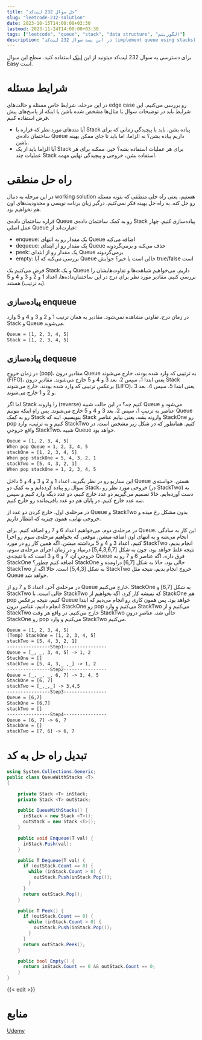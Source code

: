 ```yaml
---
title: "حل سوال 232 لیت‌کد"
slug: "leetcode-232-solution"
date: 2023-10-15T14:00:00+03:30
lastmod: 2023-11-24T14:00:00+03:30
tags: ["leetcode", "queue", "stack", "data structure", "الگوریتم"]
description: "در این پست سوال 232 لیت‌کد (implement queue using stacks) رو حل می‌کنیم"
---
```

برای دسترسی به سوال 232 لیت‌کد میتونید از این [لینک](https://leetcode.com/problems/implement-queue-using-stacks/) استفاده کنید. سطح این سوال Easy است.

# شرایط مسئله

در این مرحله، شرایط خاص مسئله و حالت‌های edge case رو بررسی می‌کنیم. این شرایط باید در توضیحات سوال یا مثال‌ها مشخص شده باشن یا اینکه از پاسخ‌های پیش فرض استفاده کنیم.

*   آیا متدهای مورد نظر که قراره با Stack پیاده بشن، باید با پیچیدگی زمانی که برای ساختمان داده‌ی Queue داریم پیاده بشن؟ نه الزاما، اما باید تا جای ممکن بهینه باشن.
*   آیا الزاما باید از یک Stack برای هر عملیات استفاده بشه؟ خیر، ممکنه برای هر عملیات چند Stack استفاده بشن، خروجی و پیچیدگی نهایی مهمه.

# راه حل منطقی

در این مرحله به دنبال working solution هستیم، یعنی راه حلی منطقی که بتونه مسئله رو حل کنه. به راه حل بهینه فکر نمی‌کنیم. درگیر زبان برنامه نویسی و محدودیت‌های اون هم نخواهیم بود.

قراره ساختمان داده‌ی Queue رو به کمک ساختمان داده‌ی Stack پیاده‌سازی کنیم. چهار عمل اصلی Queue عبارت‌اند از:

*   enqueue: یک مقدار رو به انتهای Queue اضافه می‌کنه
*   dequeue: یک مقدار رو از ابتدای Queue حذف می‌کنه و برمی‌گردونه
*   peek: یک مقدار رو از ابتدای Queue برمی‌گردونه
*   empty: بررسی می‌کنه که آیا Queue خالی است یا خیر؟ جوابش true/false است

فرض می‌کنیم یک Stack و یک Queue داریم. می‌خواهیم شباهت‌ها و تفاوت‌هایشان را بررسی کنیم. مقادیر مورد نظر برای درج در این ساختمان‌داده‌ها، اعداد 1 و 2 و 3 و 4 و 5 (به ترتیب) هستند.

## پیاده‌سازی enqueue

در زمان درج، تفاوتی مشاهده نمی‌شود. مقادیر به همان ترتیب 1 و 2 و 3 و 4 و 5 وارد Stack و Queue می‌شوند.

```txt
Queue = [1, 2, 3, 4, 5]
Stack = [1, 2, 3, 4, 5]
```

## پیاده‌سازی dequeue

در زمان خروج (pop)، مقادیرِ درون Queue به ترتیبی که وارد شده بودند، خارج می‌شوند (FIFO)، یعنی ابتدا 1، سپس 2، بعد 3 و 4 و 5 خارج می‌شوند. مقادیرِ درون Stack برعکسِ ترتیبی که وارد شده بودند، خارج می‌شوند (LIFO)، یعنی ابتدا 5، سپس 4، بعد 3 و 2 و 1 خارج می‌شوند.

اما اگر Stack را وارونه (reverse) کنیم چه؟ در این حالت شبیه Queue می‌شود و عناصر به ترتیبِ 1، سپس 2، بعد 3 و 4 و 5 خارج می‌شوند. پس راهِ اینکه بتونیم Queue رو به کمک Stack بنویسیم، اینه که Stack وارونه بشه. یعنی بیایم عناصرِ StackOne رو pop کنیم و به ترتیب، وارد StackTwo کنیم. همانطور که در شکل زیر مشخص است. در واقع خروجیِ StackTwo، شبیه Queue خواهد بود.

```txt
Queue = [1, 2, 3, 4, 5]
When pop Queue = 1, 2, 3, 4, 5
stackOne = [1, 2, 3, 4, 5]
When pop stackOne = 5, 4, 3, 2, 1
stackTwo = [5, 4, 3, 2, 1]
When pop stackOne = 1, 2, 3, 4, 5
```

این سناریو رو در نظر بگیرید. اعداد 1 و 2 و 3 و 4 و 5 داخل Queue هستن. خواسته‌ی سوال رو پیاده کرده‌ایم و به کمک دو Stack، خروجی مورد نظر رو (در StackTwo) به دست آورده‌ایم. حالا تصمیم می‌گیریم دو عدد خارج کنیم، دو عدد دیگه وارد کنیم و سپس سه عدد خارج کنیم. در پایان هم دو عدد باقی‌مانده رو خارج کنیم.

در مرحله‌ی اول، خارج کردن دو عدد از Queue و StackTwo بدون مشکل رخ میده و خروجی نهایی، همون چیزیه که انتظار داریم.

در مرحله‌ی دوم، می‌خواهیم اعداد 6 و 7 رو اضافه کنیم. برای Queue، این کار به سادگی انجام می‌شه و به انتهای اون اضافه میشن. موقعی که بخواهیم مرحله‌ی سوم رو اجرا کنیم، اعداد 3 و 4 و 5 برداشته میشن. اگه همین کار رو در مورد StackTwo انجام بدیم، نتیجه غلط خواهد بود، چون به شکل \[5,4,3,6,7\] درمیاد و در زمان اجرای مرحله‌ی سوم، خروجیِ آن، 7 و 6 و 3 است که با نتیجه‌ی Queue فرق داره. اگه عناصر 6 و 7 رو به StackOne اضافه کنیم چطور؟ StackOne خالی بود، حالا به شکل \[6,7\] دراومده و StackTwo به شکل \[5,4,3\] است. حالا اگه از StackTwo خروج انجام بدیم، نتیجه مثل Queue خواهد شد.

در مرحله‌ی آخر، اعداد 6 و 7 رو از Queue خارج می‌کنیم. StackOne به شکل \[6,7\] و StackTwo خالی است. با StackTwo که نمیشه کار کرد، اگه بخواهیم از StackOne هم pop کنیم، نتیجه برعکسِ Queue خواهد بود. پس همون کاری رو انجام می‌دیم که ابتدا انجام دادیم، عناصر درون StackOne رو pop می‌کنیم و وارد StackTwo می‌کنیم و از StackTwo خارج می‌کنیم. در واقع هر وقت StackTwo خالی شد، عناصرِ درونِ StackOne رو pop می‌کنیم و وارد StackTwo می‌کنیم.

```txt
Queue = [1, 2, 3, 4, 5]
(Temp) StackOne = [1, 2, 3, 4, 5]
stackTwo = [5, 4, 3, 2, 1]
----------------Step1----------------
Queue = [_, _, 3, 4, 5] -> 1, 2
StackOne = []
stackTwo = [5, 4, 3,_ ,_] -> 1, 2
----------------Step2----------------
Queue = [_, _, _, 6, 7] -> 3, 4, 5
StackOne = [6, 7]
stackTwo = [_,_,_] -> 3,4,5
----------------Step3----------------
Queue = [6,7]
StackOne = [6,7]
stackTwo = []
----------------Step4----------------
Queue = [6, 7] -> 6, 7
StackOne = []
stackTwo = [7, 6] -> 6, 7
```

# تبدیل راه حل به کد

```csharp
using System.Collections.Generic;
public class QueueWithStacks <T> 
{

    private Stack <T> inStack;
    private Stack <T> outStack;

    public QueueWithStacks() {
      inStack = new Stack <T>();
      outStack = new Stack <T>();
    }

    public void Enqueue(T val) {
      inStack.Push(val);
    }

    public T Dequeue(T val) {
      if (outStack.Count == 0) {
        while (inStack.Count > 0) {
          outStack.Push(inStack.Pop());
        }
      }
      return outStack.Pop();
    }

    public T Peek() {
      if (outStack.Count == 0) {
        while (inStack.Count > 0) {
          outStack.Push(inStack.Pop());
        }
      }
      return outStack.Peek();
    }

    public bool Empty() {
      return inStack.Count == 0 && outStack.Count == 0;
    }
}
```

{{< edit >}}

# منابع
[Udemy](https://www.udemy.com/course/master-the-coding-interview-big-tech-faang-interviews/)